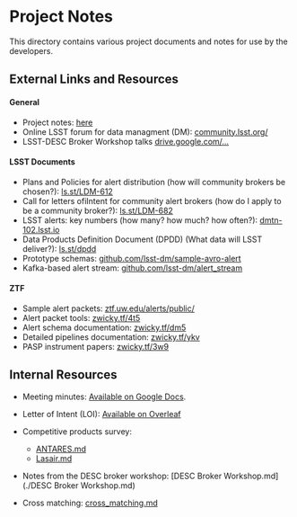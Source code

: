 # Project Notes

This directory contains various project documents and notes for use by the developers. 



## External Links and Resources

#### General

- Project notes: [here](./notes/)
- Online LSST forum for data managment (DM): [community.lsst.org/](https://community.lsst.org/)
- LSST-DESC Broker Workshop talks [drive.google.com/...](https://drive.google.com/drive/folders/1sjYXbdwTID3VnzZNAkcjLbjRfpwNaO_n?usp=sharing) 



#### LSST Documents

- Plans and Policies for alert distribution (how will community brokers be chosen?): [ls.st/LDM-612](https://ls.st/LDM-612)
- Call for letters ofiIntent for community alert brokers (how do I apply to be a community broker?): [ls.st/LDM-682](https://ls.st/LDM-682)
- LSST alerts: key numbers (how many? how much? how often?): [dmtn-102.lsst.io](https://dmtn-102.lsst.io)
- Data Products Definition Document (DPDD) (What data will LSST deliver?): [ls.st/dpdd](https://ls.st/dpdd)
- Prototype schemas: [github.com/lsst-dm/sample-avro-alert](https://github.com/lsst-dm/sample-avro-alert)
- Kafka-based alert stream: [github.com/lsst-dm/alert_stream](https://github.com/lsst-dm/alert_stream)



#### ZTF

- Sample alert packets: [ztf.uw.edu/alerts/public/](https://ztf.uw.edu/alerts/public/)
- Alert packet tools: [zwicky.tf/4t5](https://zwicky.tf/4t5)
- Alert schema documentation: [zwicky.tf/dm5](https://zwicky.tf/dm5)
- Detailed pipelines documentation: [zwicky.tf/ykv](https://zwicky.tf/ykv)
- PASP instrument papers: [zwicky.tf/3w9](https://zwicky.tf/3w9)



## Internal Resources

- Meeting minutes: [Available on Google Docs](https://docs.google.com/document/d/1h6rNfFttoCKtpXUHnEfWOhzgjI6sxuSPmpTmzpz5qvw/edit#heading=h.44dh10bplhuh).
- Letter of Intent (LOI): [Available on Overleaf ](https://www.overleaf.com/project/5c86ae8f6183b337fc5c9ec9)

- Competitive products survey:
  - [ANTARES.md](./competitive_product_survey/ANTARES.md)
  - [Lasair.md](./competitive_product_survey/Lasair.md)
- Notes from the DESC broker workshop: [DESC Broker Workshop.md](./DESC Broker Workshop.md)
- Cross matching: [cross_matching.md](./cross_matching.md)
